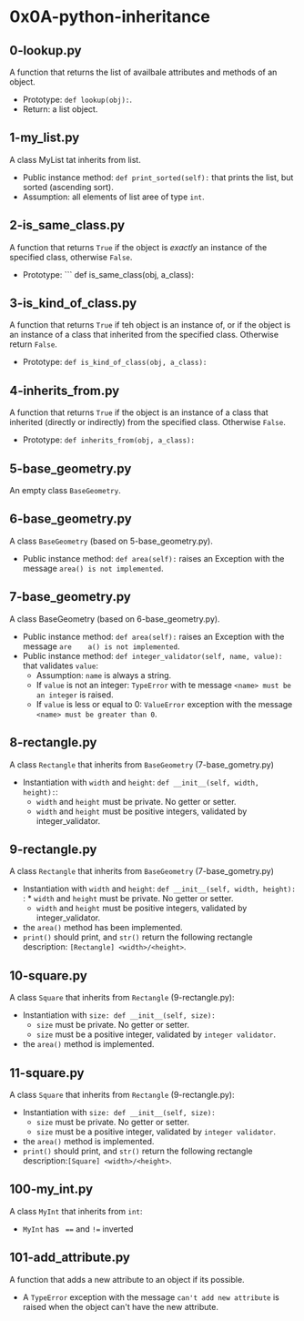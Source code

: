 # 0x0A-python-inheritance


## 0-lookup.py

A function that returns the list of availbale attributes and methods of an object.

- Prototype: ``` def lookup(obj): ```.
- Return: a list object.

## 1-my_list.py

A class MyList tat inherits from list.

- Public instance method: ``` def print_sorted(self): ``` that prints the list, but sorted (ascending sort).
- Assumption: all elements of list aree of type ``` int ```.

## 2-is_same_class.py

A function that returns ``` True ``` if the object is *exactly* an instance of the specified class, otherwise ``` False ```.

- Prototype: ``` def is_same_class(obj, a_class):

## 3-is_kind_of_class.py

A function that returns ``` True ``` if teh object is an instance of, or if the object is an instance of a class that inherited from the specified class. Otherwise return ``` False ```.

- Prototype: ``` def is_kind_of_class(obj, a_class): ```

## 4-inherits_from.py

A function that returns ``` True ``` if the object is an instance of a class that inherited (directly or indirectly) from the specified class. Otherwise ``` False ```.

- Prototype: ``` def inherits_from(obj, a_class): ```

## 5-base_geometry.py

An empty class ``` BaseGeometry ```.

## 6-base_geometry.py

A class ``` BaseGeometry ``` (based on 5-base_geometry.py).

- Public instance method: ``` def area(self): ``` raises an Exception with the message ``` area() is not implemented ```.

## 7-base_geometry.py

A class BaseGeometry (based on 6-base_geometry.py).

- Public instance method: ``` def area(self): ``` raises an Exception with the message ``` are    a() is not implemented ```.
- Public instance method: ```def integer_validator(self, name, value):``` that validates ``` value ```:
	* Assumption: ``` name ``` is always a string.
	* If ``` value ``` is not an integer: ``` TypeError ``` with te message ``` <name> must be an integer ``` is raised.
	* If ``` value ``` is less or equal to 0: ``` ValueError ``` exception with the message ``` <name> must be greater than 0 ```.

## 8-rectangle.py

A class ``` Rectangle ``` that inherits from ``` BaseGeometry ``` (7-base_gometry.py)

- Instantiation with ``` width ``` and ``` height ```: ``` def __init__(self, width, height): ```:
	* ``` width ``` and ``` height ``` must be private. No getter or setter.
	* ``` width ``` and ``` height ``` must be positive integers, validated by integer_validator.


## 9-rectangle.py

A class ``` Rectangle ``` that inherits from ``` BaseGeometry ``` (7-base_gometry.py)

- Instantiation with ``` width ``` and ``` height ```: ``` def __init__(self, width, height):     ```:
         * ``` width ``` and ``` height ``` must be private. No getter or setter.
	 * ``` width ``` and ``` height ``` must be positive integers, validated by integer_validator.
- the ``` area() ``` method has been implemented.
- ``` print() ``` should print, and ``` str() ``` return the following rectangle description: ``` [Rectangle] <width>/<height> ```.


## 10-square.py

A class ``` Square ``` that inherits from ``` Rectangle ``` (9-rectangle.py):

- Instantiation with ``` size: def __init__(self, size): ```
	* ``` size ``` must be private. No getter or setter.
	* ``` size ``` must be a positive integer, validated by ``` integer validator ```.
- the ``` area() ``` method is implemented.

## 11-square.py

A class ``` Square ``` that inherits from ``` Rectangle ``` (9-rectangle.py):

- Instantiation with ``` size: def __init__(self, size): ```
	* ``` size ``` must be private. No getter or setter.
	* ``` size ``` must be a positive integer, validated by ``` integer validator ```.
- the ``` area() ``` method is implemented.
- ``` print() ``` should print, and ``` str() ``` return the following rectangle description:``` [Square] <width>/<height> ```.

## 100-my_int.py

A class ``` MyInt ``` that inherits from ``` int ```:

- ``` MyInt ``` has ``` ==``` and ``` != ``` inverted

## 101-add_attribute.py

A function that adds a new attribute to an object if its possible.

- A ``` TypeError ``` exception with the message ``` can't add new attribute ``` is raised when the object can't have the new attribute.

